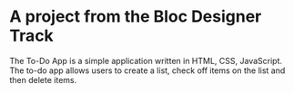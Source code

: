 # A project from the Bloc Designer Track

The To-Do App is a simple application written in HTML, CSS, JavaScript. The to-do app allows users to create a list, check off items on the list and then delete items.
